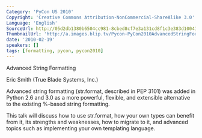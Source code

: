 ```yaml
---
Category: 'PyCon US 2010'
Copyright: 'Creative Commons Attribution-NonCommercial-ShareAlike 3.0'
Language: 'English'
SourceUrl: http://05d2db1380b6504cc981-8cbed8cf7e3a131cd8f1c3e383d10041.r93.cf2.rackcdn.com/pycon-us-2010/317_advanced-string-formatting-117.m4v
ThumbnailUrl: 'http://a.images.blip.tv/Pycon-PyCon2010AdvancedStringFormatting117208.png'
date: '2010-02-19'
speakers: []
tags: [formatting, pycon, pycon2010]
---
```

Advanced String Formatting

  
Eric Smith (True Blade Systems, Inc.)

  
Advanced string formatting (str.format, described in PEP 3101) was added in
Python 2.6 and 3.0 as a more powerful, flexible, and extensible alternative to
the existing %-based string formatting.

  
This talk will discuss how to use str.format, how your own types can benefit
from it, its strengths and weaknesses, how to migrate to it, and advanced
topics such as implementing your own templating language.

